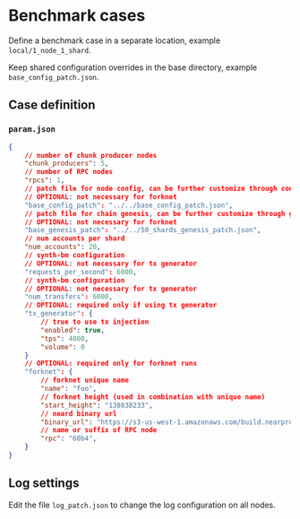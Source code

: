 # Benchmark cases

Define a benchmark case in a separate location, example `local/1_node_1_shard`.

Keep shared configuration overrides in the base directory, example `base_config_patch.json`.

## Case definition

### `param.json`

```json
{
    // number of chunk producer nodes
    "chunk_producers": 5,
    // number of RPC nodes
    "rpcs": 1,
    // patch file for node config, can be further customize through config_patch.json
    // OPTIONAL: not necessary for forknet
    "base_config_patch": "../../base_config_patch.json",
    // patch file for chain genesis, can be further customize through genesis_patch.json
    // OPTIONAL: not necessary for forknet
    "base_genesis_patch": "../../50_shards_genesis_patch.json",
    // num accounts per shard
    "num_accounts": 20,
    // synth-bm configuration
    // OPTIONAL: not necessary for tx generator
    "requests_per_second": 6000,
    // synth-bm configuration
    // OPTIONAL: not necessary for tx generator
    "num_transfers": 6000,
    // OPTIONAL: required only if using tx generator
    "tx_generator": {
        // true to use tx injection
        "enabled": true,
        "tps": 4000,
        "volume": 0
    }
    // OPTIONAL: required only for forknet runs
    "forknet": {
        // forknet unique name
        "name": "foo",
        // forknet height (used in combination with unique name)
        "start_height": "138038233",
        // neard binary url 
        "binary_url": "https://s3-us-west-1.amazonaws.com/build.nearprotocol.com/nearcore/Linux/master/neard",
        // name or suffix of RPC node
        "rpc": "60b4",
    }
}
```

## Log settings

Edit the file `log_patch.json` to change the log configuration on all nodes.
